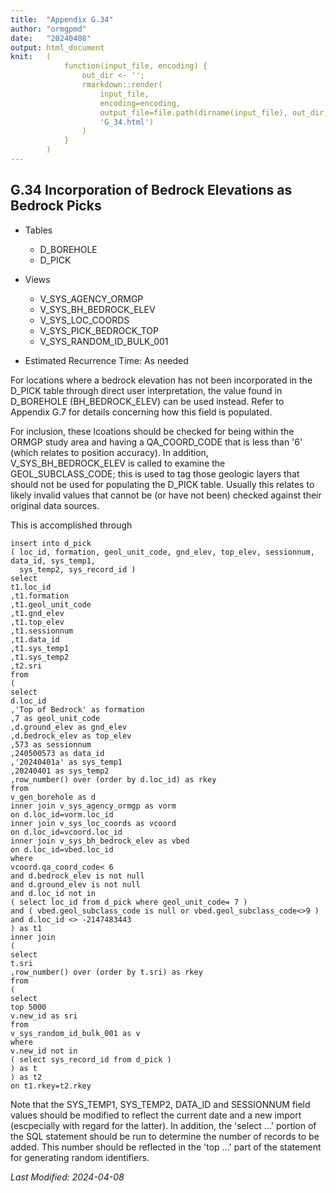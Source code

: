 ```yaml
---
title:  "Appendix G.34"
author: "ormgpmd"
date:   "20240408"
output: html_document
knit:   (
            function(input_file, encoding) {
                out_dir <- '';
                rmarkdown::render(
                    input_file,
                    encoding=encoding,
                    output_file=file.path(dirname(input_file), out_dir,
                    'G_34.html')
                )
            }
        )
---
```


## G.34 Incorporation of Bedrock Elevations as Bedrock Picks

* Tables
    + D_BOREHOLE
    + D_PICK

* Views 
    + V_SYS_AGENCY_ORMGP
    + V_SYS_BH_BEDROCK_ELEV
    + V_SYS_LOC_COORDS
    + V_SYS_PICK_BEDROCK_TOP
    + V_SYS_RANDOM_ID_BULK_001

* Estimated Recurrence Time: As needed

For locations where a bedrock elevation has not been incorporated in the
D_PICK table through direct user interpretation, the value found in D_BOREHOLE
(BH_BEDROCK_ELEV) can be used instead.  Refer to Appendix G.7 for details
concerning how this field is populated.

For inclusion, these lcoations should be checked for being within the ORMGP
study area and having a QA_COORD_CODE that is less than '6' (which relates to
position accuracy).  In addition, V_SYS_BH_BEDROCK_ELEV is called to examine
the GEOL_SUBCLASS_CODE; this is used to tag those geologic layers that should
not be used for populating the D_PICK table.  Usually this relates to likely
invalid values that cannot be (or have not been) checked against their
original data sources.

This is accomplished through

    insert into d_pick
    ( loc_id, formation, geol_unit_code, gnd_elev, top_elev, sessionnum, data_id, sys_temp1, 
      sys_temp2, sys_record_id )
    select
    t1.loc_id
    ,t1.formation
    ,t1.geol_unit_code
    ,t1.gnd_elev
    ,t1.top_elev
    ,t1.sessionnum
    ,t1.data_id
    ,t1.sys_temp1
    ,t1.sys_temp2
    ,t2.sri
    from 
    (
    select
    d.loc_id
    ,'Top of Bedrock' as formation
    ,7 as geol_unit_code
    ,d.ground_elev as gnd_elev
    ,d.bedrock_elev as top_elev
    ,573 as sessionnum
    ,240500573 as data_id
    ,'20240401a' as sys_temp1
    ,20240401 as sys_temp2
    ,row_number() over (order by d.loc_id) as rkey
    from 
    v_gen_borehole as d
    inner join v_sys_agency_ormgp as vorm
    on d.loc_id=vorm.loc_id
    inner join v_sys_loc_coords as vcoord
    on d.loc_id=vcoord.loc_id
    inner join v_sys_bh_bedrock_elev as vbed
    on d.loc_id=vbed.loc_id
    where
    vcoord.qa_coord_code< 6
    and d.bedrock_elev is not null
    and d.ground_elev is not null
    and d.loc_id not in
    ( select loc_id from d_pick where geol_unit_code= 7 )
    and ( vbed.geol_subclass_code is null or vbed.geol_subclass_code<>9 )
    and d.loc_id <> -2147483443
    ) as t1
    inner join
    (
    select
    t.sri
    ,row_number() over (order by t.sri) as rkey
    from 
    (
    select
    top 5000
    v.new_id as sri
    from 
    v_sys_random_id_bulk_001 as v
    where 
    v.new_id not in
    ( select sys_record_id from d_pick )
    ) as t
    ) as t2
    on t1.rkey=t2.rkey

Note that the SYS_TEMP1, SYS_TEMP2, DATA_ID and SESSIONNUM field values should be
modified to reflect the current date and a new import (escpecially with regard
for the latter).  In addition, the 'select ...' portion of the SQL statement
should be run to determine the number of records to be added.  This number
should be reflected in the 'top ...' part of the statement for generating
random identifiers.  

*Last Modified: 2024-04-08*
